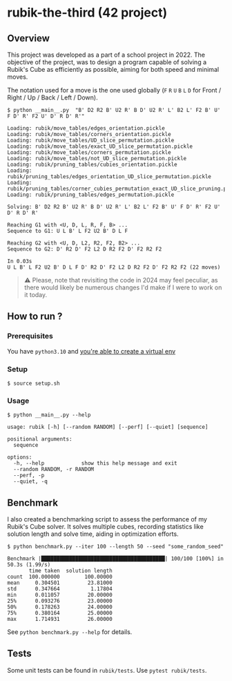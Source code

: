 # rubik-the-third (42 project)

## Overview

This project was developed as a part of a school project in 2022. The objective of the project, was to design a program capable of solving a Rubik's Cube as efficiently as possible, aiming for both speed and minimal moves.

The notation used for a move is the one used globally (`F` `R` `U` `B` `L` `D` for Front / Right / Up / Back / Left / Down). 

```shell
$ python __main__.py  "B' D2 R2 B' U2 R' B D' U2 R' L' B2 L' F2 B' U' F D' R' F2 U' D' R D' R'"

Loading: rubik/move_tables/edges_orientation.pickle
Loading: rubik/move_tables/corners_orientation.pickle
Loading: rubik/move_tables/UD_slice_permutation.pickle
Loading: rubik/move_tables/exact_UD_slice_permutation.pickle
Loading: rubik/move_tables/corners_permutation.pickle
Loading: rubik/move_tables/not_UD_slice_permutation.pickle
Loading: rubik/pruning_tables/cubies_orientation.pickle
Loading: rubik/pruning_tables/edges_orientation_UD_slice_permutation.pickle
Loading: rubik/pruning_tables/corner_cubies_permutation_exact_UD_slice_pruning.pickle
Loading: rubik/pruning_tables/edges_permutation.pickle

Solving: B' D2 R2 B' U2 R' B D' U2 R' L' B2 L' F2 B' U' F D' R' F2 U' D' R D' R'

Reaching G1 with <U, D, L, R, F, B> ...
Sequence to G1: U L B' L F2 U2 B' D L F

Reaching G2 with <U, D, L2, R2, F2, B2> ...
Sequence to G2: D' R2 D' F2 L2 D R2 F2 D' F2 R2 F2

In 0.03s
U L B' L F2 U2 B' D L F D' R2 D' F2 L2 D R2 F2 D' F2 R2 F2 (22 moves)
```

> ⚠️ Please, note that revisiting the code in 2024 may feel peculiar, as there would likely be numerous changes I'd make if I were to work on it today.

## How to run ?

### Prerequisites

You have `python3.10` and [you're able to create a virtual env](https://docs.python.org/3/library/venv.html)

### Setup

```shell
$ source setup.sh
```

### Usage

```shell
$ python __main__.py --help

usage: rubik [-h] [--random RANDOM] [--perf] [--quiet] [sequence]

positional arguments:
  sequence

options:
  -h, --help            show this help message and exit
  --random RANDOM, -r RANDOM
  --perf, -p
  --quiet, -q
```

## Benchmark

I also created a benchmarking script to assess the performance of my Rubik's Cube solver. It solves multiple cubes, recording statistics like solution length and solve time, aiding in optimization efforts.

```shell
$ python benchmark.py --iter 100 --length 50 --seed "some_random_seed"

Benchmark |████████████████████████████████████████| 100/100 [100%] in 50.3s (1.99/s) 
       time taken  solution length
count  100.000000        100.00000
mean     0.304501         23.81000
std      0.347664          1.17804
min      0.011057         20.00000
25%      0.093276         23.00000
50%      0.178263         24.00000
75%      0.380164         25.00000
max      1.714931         26.00000
```

See `python benchmark.py --help` for details.

## Tests

Some unit tests can be found in `rubik/tests`. Use `pytest rubik/tests`.